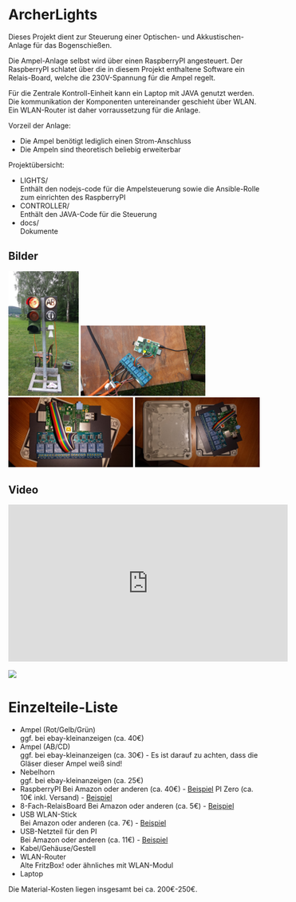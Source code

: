 # ArcherLights

Dieses Projekt dient zur Steuerung einer Optischen- und Akkustischen-Anlage für das Bogenschießen.

Die Ampel-Anlage selbst wird über einen RaspberryPI angesteuert. Der RaspberryPI schlatet über die in diesem Projekt enthaltene Software ein Relais-Board, welche die 230V-Spannung für die Ampel regelt.

Für die Zentrale Kontroll-Einheit kann ein Laptop mit JAVA genutzt werden.
Die kommunikation der Komponenten untereinander geschieht über WLAN. Ein WLAN-Router ist daher vorraussetzung für die Anlage.

Vorzeil der Anlage:
* Die Ampel benötigt lediglich einen Strom-Anschluss
* Die Ampeln sind theoretisch beliebig erweiterbar

Projektübersicht:
* LIGHTS/<br />
  Enthält den nodejs-code für die Ampelsteuerung sowie die Ansible-Rolle zum einrichten des RaspberryPI
* CONTROLLER/<br />
  Enthält den JAVA-Code für die Steuerung
* docs/<br />
  Dokumente

## Bilder
<img src="docs/img/20160528_180453.jpg" height="250px" />
<img src="docs/img/20160528_180503.jpg" width="250px" />
<img src="docs/img/20160530_214252.jpg" width="250px" />
<img src="docs/img/20160530_214318.jpg" width="250px" />

## Video

<iframe width="560" height="315" src="https://www.youtube.com/embed/vV-KeMpcDqQ" frameborder="0" allowfullscreen></iframe>

[![](http://img.youtube.com/vi/vV-KeMpcDqQ/0.jpg)](https://www.youtube.com/embed/vV-KeMpcDqQ)


# Einzelteile-Liste

 * Ampel (Rot/Gelb/Grün)<br />
   ggf. bei ebay-kleinanzeigen (ca. 40€)
 * Ampel (AB/CD)<br />
   ggf. bei ebay-kleinanzeigen (ca. 30€) - Es ist darauf zu achten, dass die Gläser dieser Ampel weiß sind!
 * Nebelhorn<br />
   ggf. bei ebay-kleinanzeigen (ca. 25€)
 * RaspberryPI
   Bei Amazon oder anderen (ca. 40€) - [Beispiel](https://www.amazon.de/Raspberry-Pi-3-Model-B/dp/B01CEFWQFA)
   PI Zero (ca. 10€ inkl. Versand) - [Beispiel](https://thepihut.com/products/raspberry-pi-zero?variant=14062715972)
 * 8-Fach-RelaisBoard
   Bei Amazon oder anderen (ca. 5€) - [Beispiel](https://www.amazon.de/Kanal-Relay-Relais-Module-Arduino/dp/B00AEIDWXK)
 * USB WLAN-Stick<br />
   Bei Amazon oder anderen (ca. 7€) - [Beispiel](https://www.amazon.de/EDIMAX-EW-7811UN-Wireless-Adapter-IEEE802-11b/dp/B003MTTJOY)
 * USB-Netzteil für den PI<br />
   Bei Amazon oder anderen (ca. 11€) - [Beispiel](https://www.amazon.de/gp/product/B00OCIXTTK)
 * Kabel/Gehäuse/Gestell
 * WLAN-Router<br />
   Alte FritzBox! oder ähnliches mit WLAN-Modul
 * Laptop
 
Die Material-Kosten liegen insgesamt bei ca. 200€-250€.
   
